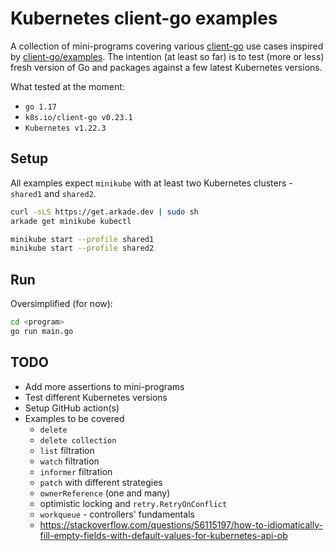 # Kubernetes client-go examples

A collection of mini-programs covering various [client-go](https://github.com/kubernetes/client-go) use cases inspired by [client-go/examples](https://github.com/kubernetes/client-go/tree/master/examples).
The intention (at least so far) is to test (more or less) fresh version of Go and packages against a few latest
Kubernetes versions.

What tested at the moment:

- `go 1.17`
- `k8s.io/client-go v0.23.1`
- `Kubernetes v1.22.3`

## Setup

All examples expect `minikube` with at least two Kubernetes clusters - `shared1` and `shared2`.

```bash
curl -sLS https://get.arkade.dev | sudo sh
arkade get minikube kubectl

minikube start --profile shared1
minikube start --profile shared2
```

## Run

Oversimplified (for now):

```bash
cd <program>
go run main.go
```

## TODO

- Add more assertions to mini-programs
- Test different Kubernetes versions
- Setup GitHub action(s)
- Examples to be covered
  - `delete`
  - `delete collection`
  - `list` filtration
  - `watch` filtration
  - `informer` filtration
  - `patch` with different strategies
  - `ownerReference` (one and many)
  - optimistic locking and `retry.RetryOnConflict`
  - `workqueue` - controllers' fundamentals
  - https://stackoverflow.com/questions/56115197/how-to-idiomatically-fill-empty-fields-with-default-values-for-kubernetes-api-ob
